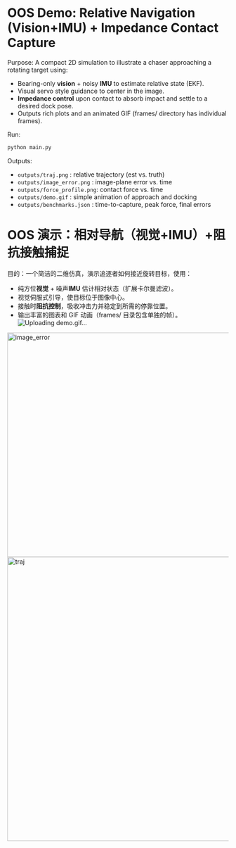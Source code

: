 # OOS Demo: Relative Navigation (Vision+IMU) + Impedance Contact Capture
Purpose: A compact 2D simulation to illustrate a chaser approaching a rotating target using:
- Bearing-only **vision** + noisy **IMU** to estimate relative state (EKF).
- Visual servo style guidance to center in the image.
- **Impedance control** upon contact to absorb impact and settle to a desired dock pose.
- Outputs rich plots and an animated GIF (frames/ directory has individual frames).

Run:
```bash
python main.py
```

Outputs:
- `outputs/traj.png`         : relative trajectory (est vs. truth)
- `outputs/image_error.png`  : image-plane error vs. time
- `outputs/force_profile.png`: contact force vs. time
- `outputs/demo.gif`         : simple animation of approach and docking
- `outputs/benchmarks.json`  : time-to-capture, peak force, final errors

  
# OOS 演示：相对导航（视觉+IMU）+阻抗接触捕捉
目的：一个简洁的二维仿真，演示追逐者如何接近旋转目标，使用：
- 纯方位**视觉** + 噪声**IMU** 估计相对状态（扩展卡尔曼滤波）。
- 视觉伺服式引导，使目标位于图像中心。
- 接触时**阻抗控制**，吸收冲击力并稳定到所需的停靠位置。
- 输出丰富的图表和 GIF 动画（frames/ 目录包含单独的帧）。
![Uploading demo.gif…]()

<img width="1020" height="510" alt="image_error" src="https://github.com/user-attachments/assets/f405fa39-d763-4992-aa0a-bc1fcbd7fe2a" />
<img width="1020" height="646" alt="traj" src="https://github.com/user-attachments/assets/be245acd-1890-41a2-8533-d04effb13918" />
